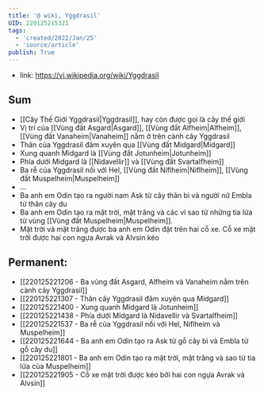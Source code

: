 ```yaml
---
title: '@ wiki, Yggdrasil'
UID: 220125215321
tags:
  - 'created/2022/Jan/25'
  - 'source/article'
publish: True
---
```

- link: https://vi.wikipedia.org/wiki/Yggdrasil

## Sum
- [[Cây Thế Giới Yggdrasil|Yggdrasil]], hay còn được gọi là cây thế giới
- Vị trí của [[Vùng đất Asgard|Asgard]], [[Vùng đất Alfheim|Alfheim]], [[Vùng đất Vanaheim|Vanaheim]] nằm ở trên cành cây Yggdrasil
- Thân của Yggdrasil đâm xuyên qua [[Vùng đất Midgard|Midgard]]
- Xung quanh Midgard là [[Vùng đất Jotunheim|Jotunheim]]
- Phía dưới Midgard là [[Nidavellir]] và [[Vùng đất Svartalfheim]]
- Ba rễ của Yggdrasil nối với Hel, [[Vùng đất Niflheim|Niflheim]], [[Vùng đất Muspelheim|Muspelheim]]
- ...
- Ba anh em Odin tạo ra người nam Ask từ cây thân bì và người nữ Embla từ thân cây du
- Ba anh em Odin tạo ra mặt trời, mặt trăng và các vì sao từ những tia lửa từ vùng [[Vùng đất Muspelheim|Muspelheim]].
-  Mặt trời và mặt trăng được ba anh em Odin đặt trên hai cỗ xe. Cỗ xe mặt trời được hai con ngựa Avrak và Alvsin kéo

## Permanent:
- [[220125221206 - Ba vùng đất Asgard, Alfheim và Vanaheim nằm trên cành cây Yggdrasil]]
- [[220125221307 - Thân cây Yggdrasil đâm xuyên qua Midgard]]
- [[220125221400 - Xung quanh Midgard là Jotunheim]]
- [[220125221438 - Phía dưới Midgard là Nidavellir và Svartalfheim]]
- [[220125221537 - Ba rễ của Yggdrasil nối với Hel, Niflheim và Muspelheim]]
- [[220125221644 - Ba anh em Odin tạo ra Ask từ gỗ cây bì và Embla từ gỗ cây du]]
- [[220125221801 - Ba anh em Odin tạo ra mặt trời, mặt trăng và sao từ tia lửa của Muspelheim]]
- [[220125221905 - Cỗ xe mặt trời được kéo bởi hai con ngựa Avrak và Alvsin]]

